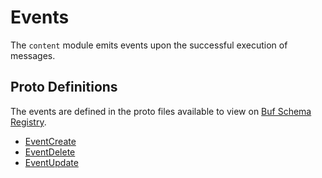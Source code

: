 # Events

The `content` module emits events upon the successful execution of messages.

## Proto Definitions

The events are defined in the proto files available to view on [Buf Schema Registry](https://buf.build/chora/content).

<!-- listed alphabetically -->

- [EventCreate](https://buf.build/chora/content/docs/main:chora.content.v1#chora.content.v1.EventCreate)
- [EventDelete](https://buf.build/chora/content/docs/main:chora.content.v1#chora.content.v1.EventDelete)
- [EventUpdate](https://buf.build/chora/content/docs/main:chora.content.v1#chora.content.v1.EventUpdate)
